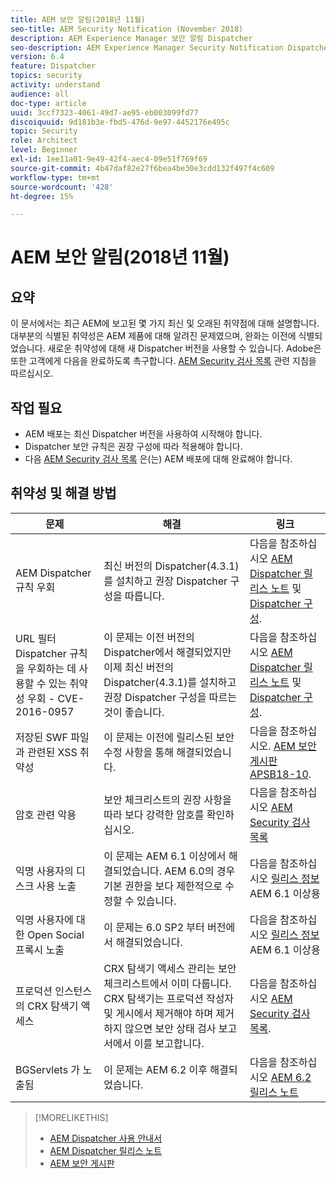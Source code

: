 ```yaml
---
title: AEM 보안 알림(2018년 11월)
seo-title: AEM Security Notification (November 2018)
description: AEM Experience Manager 보안 알림 Dispatcher
seo-description: AEM Experience Manager Security Notification Dispatcher
version: 6.4
feature: Dispatcher
topics: security
activity: understand
audience: all
doc-type: article
uuid: 3ccf7323-4061-49d7-ae95-eb003099fd77
discoiquuid: 9d181b3e-fbd5-476d-9e97-4452176e495c
topic: Security
role: Architect
level: Beginner
exl-id: 1ee11a01-9e49-42f4-aec4-09e51f769f69
source-git-commit: 4b47daf82e27f6bea4be30e3cdd132f497f4c609
workflow-type: tm+mt
source-wordcount: '428'
ht-degree: 15%

---
```


# AEM 보안 알림(2018년 11월)

## 요약

이 문서에서는 최근 AEM에 보고된 몇 가지 최신 및 오래된 취약점에 대해 설명합니다. 대부분의 식별된 취약성은 AEM 제품에 대해 알려진 문제였으며, 완화는 이전에 식별되었습니다. 새로운 취약성에 대해 새 Dispatcher 버전을 사용할 수 있습니다. Adobe은 또한 고객에게 다음을 완료하도록 촉구합니다. [AEM Security 검사 목록](https://helpx.adobe.com/kr/experience-manager/6-5/sites/administering/using/security-checklist.html) 관련 지침을 따르십시오.

## 작업 필요

* AEM 배포는 최신 Dispatcher 버전을 사용하여 시작해야 합니다.
* Dispatcher 보안 규칙은 권장 구성에 따라 적용해야 합니다.
* 다음 [AEM Security 검사 목록](https://helpx.adobe.com/kr/experience-manager/6-5/sites/administering/using/security-checklist.html) 은(는) AEM 배포에 대해 완료해야 합니다.

## 취약성 및 해결 방법

| 문제 | 해결 | 링크 |
|-------|------------|-------|
| AEM Dispatcher 규칙 우회 | 최신 버전의 Dispatcher(4.3.1)를 설치하고 권장 Dispatcher 구성을 따릅니다. | 다음을 참조하십시오 [AEM Dispatcher 릴리스 노트](https://helpx.adobe.com/experience-manager/dispatcher/release-notes.html) 및 [Dispatcher 구성](https://helpx.adobe.com/kr/experience-manager/dispatcher/using/dispatcher-configuration.html). |
| URL 필터 Dispatcher 규칙을 우회하는 데 사용할 수 있는 취약성 우회 - CVE-2016-0957 | 이 문제는 이전 버전의 Dispatcher에서 해결되었지만 이제 최신 버전의 Dispatcher(4.3.1)를 설치하고 권장 Dispatcher 구성을 따르는 것이 좋습니다. | 다음을 참조하십시오 [AEM Dispatcher 릴리스 노트](https://helpx.adobe.com/experience-manager/dispatcher/release-notes.html) 및 [Dispatcher 구성](https://helpx.adobe.com/kr/experience-manager/dispatcher/using/dispatcher-configuration.html). |
| 저장된 SWF 파일과 관련된 XSS 취약성 | 이 문제는 이전에 릴리스된 보안 수정 사항을 통해 해결되었습니다. | 다음을 참조하십시오. [AEM 보안 게시판 APSB18-10](https://helpx.adobe.com/security/products/experience-manager/apsb18-10.html). |
| 암호 관련 악용 | 보안 체크리스트의 권장 사항을 따라 보다 강력한 암호를 확인하십시오. | 다음을 참조하십시오 [AEM Security 검사 목록](https://helpx.adobe.com/kr/experience-manager/6-5/sites/administering/using/security-checklist.html) |
| 익명 사용자의 디스크 사용 노출 | 이 문제는 AEM 6.1 이상에서 해결되었습니다. AEM 6.0의 경우 기본 권한을 보다 제한적으로 수정할 수 있습니다. | 다음을 참조하십시오 [릴리스 정보](https://helpx.adobe.com/kr/experience-manager/aem-previous-versions.html)AEM 6.1 이상용 |
| 익명 사용자에 대한 Open Social 프록시 노출 | 이 문제는 6.0 SP2 부터 버전에서 해결되었습니다. | 다음을 참조하십시오 [릴리스 정보](https://helpx.adobe.com/kr/experience-manager/aem-previous-versions.html) AEM 6.1 이상용 |
| 프로덕션 인스턴스의 CRX 탐색기 액세스 | CRX 탐색기 액세스 관리는 보안 체크리스트에서 이미 다룹니다. CRX 탐색기는 프로덕션 작성자 및 게시에서 제거해야 하며 제거하지 않으면 보안 상태 검사 보고서에서 이를 보고합니다. | 다음을 참조하십시오 [AEM Security 검사 목록](https://helpx.adobe.com/experience-manager/6-4/sites/administering/using/security-checklist.html). |
| BGServlets 가 노출됨 | 이 문제는 AEM 6.2 이후 해결되었습니다. | 다음을 참조하십시오 [AEM 6.2 릴리스 노트](https://helpx.adobe.com/kr/experience-manager/6-2/release-notes.html) |

>[!MORELIKETHIS]
>
>* [AEM Dispatcher 사용 안내서](https://helpx.adobe.com/kr/experience-manager/dispatcher/user-guide.html)
>* [AEM Dispatcher 릴리스 노트](https://helpx.adobe.com/experience-manager/dispatcher/release-notes.html)
>* [AEM 보안 게시판](https://helpx.adobe.com/security.html#experience-manager)

